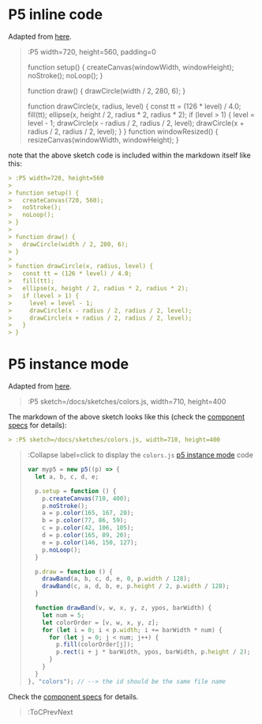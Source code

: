 # P5 inline code

Adapted from [here](https://p5js.org/examples/structure-recursion.html).

> :P5 width=720, height=560, padding=0
>
> function setup() {
>   createCanvas(windowWidth, windowHeight);
>   noStroke();
>   noLoop();
> }
> 
> function draw() {
>   drawCircle(width / 2, 280, 6);
> }
> 
> function drawCircle(x, radius, level) {
>   const tt = (126 * level) / 4.0;
>   fill(tt);
>   ellipse(x, height / 2, radius * 2, radius * 2);
>   if (level > 1) {
>     level = level - 1;
>     drawCircle(x - radius / 2, radius / 2, level);
>     drawCircle(x + radius / 2, radius / 2, level);
>   }
> }
> function windowResized() {
>   resizeCanvas(windowWidth, windowHeight);
> }

note that the above sketch code is included within the markdown itself like this:

```md
> :P5 width=720, height=560
>
> function setup() {
>   createCanvas(720, 560);
>   noStroke();
>   noLoop();
> }
> 
> function draw() {
>   drawCircle(width / 2, 280, 6);
> }
> 
> function drawCircle(x, radius, level) {
>   const tt = (126 * level) / 4.0;
>   fill(tt);
>   ellipse(x, height / 2, radius * 2, radius * 2);
>   if (level > 1) {
>     level = level - 1;
>     drawCircle(x - radius / 2, radius / 2, level);
>     drawCircle(x + radius / 2, radius / 2, level);
>   }
> }
```

# P5 instance mode

Adapted from [here](https://p5js.org/examples/color-relativity.html).

> :P5 sketch=/docs/sketches/colors.js, width=710, height=400

The markdown of the above sketch looks like this (check the [component specs](/docs/snippets/component) for details):

```markdown
> :P5 sketch=/docs/sketches/colors.js, width=710, height=400
```

> :Collapse label=click to display the `colors.js` [p5 instance mode](https://github.com/processing/p5.js/wiki/Global-and-instance-mode) code
> 
> ```js | colors.js
> var myp5 = new p5((p) => {
>   let a, b, c, d, e;
> 
>   p.setup = function () {
>     p.createCanvas(710, 400);
>     p.noStroke();
>     a = p.color(165, 167, 20);
>     b = p.color(77, 86, 59);
>     c = p.color(42, 106, 105);
>     d = p.color(165, 89, 20);
>     e = p.color(146, 150, 127);
>     p.noLoop();
>   }
> 
>   p.draw = function () {
>     drawBand(a, b, c, d, e, 0, p.width / 128);
>     drawBand(c, a, d, b, e, p.height / 2, p.width / 128);
>   }
> 
>   function drawBand(v, w, x, y, z, ypos, barWidth) {
>     let num = 5;
>     let colorOrder = [v, w, x, y, z];
>     for (let i = 0; i < p.width; i += barWidth * num) {
>       for (let j = 0; j < num; j++) {
>         p.fill(colorOrder[j]);
>         p.rect(i + j * barWidth, ypos, barWidth, p.height / 2);
>       }
>     }
>   }
> }, "colors"); // --> the id should be the same file name
> ```

Check the [component specs](/docs/snippets/component) for details.

> :ToCPrevNext